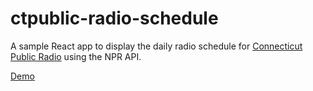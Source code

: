 # ctpublic-radio-schedule

A sample React app to display the daily radio schedule for [Connecticut Public Radio](https://www.wnpr.org/) using the NPR API.

[Demo](https://ctpublic-radio-schedule.vercel.app/)
